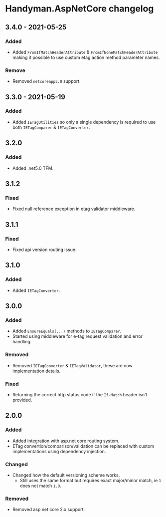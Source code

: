 # Handyman.AspNetCore changelog

## 3.4.0 - 2021-05-25

### Added

* Added `FromIfMatchHeaderAttribute` & `FromIfNoneMatchHeaderAttribute` making it possible to use custom etag action method parameter names.

### Remove

* Removed `netcoreapp3.0` support.

## 3.3.0 - 2021-05-19

### Added

* Added `IETagUtilities` so only a single dependency is required to use both `IETagComparer` & `IETagConverter`.

## 3.2.0

### Added

* Added .net5.0 TFM.

## 3.1.2

### Fixed

* Fixed null reference exception in etag validator middleware.

## 3.1.1

### Fixed

* Fixed api version routing issue.

## 3.1.0

### Added

* Added `IETagConverter`.

## 3.0.0

### Added

* Added `EnsureEquals(...)` methods to `IETagComparer`.
* Started using middleware for e-tag request validation and error handling.

### Removed

* Removed `IETagConverter` & `IETagValidator`, these are now implementation details.

### Fixed

* Returning the correct http status code if the `If-Match` header isn't provided.

## 2.0.0

### Added

* Added integration with asp.net core routing system.
* ETag convertion/comparison/validation can be replaced with custom implementations using dependency injection.

### Changed

* Changed how the default versioning scheme works.
  * Still uses the same format but requires exact major/minor match, ie `1` does not match `1.0`.

### Removed

* Removed asp.net core 2.x support.
